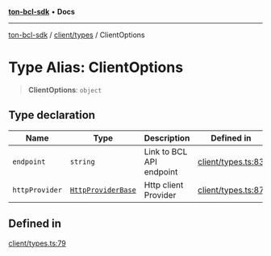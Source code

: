 [**ton-bcl-sdk**](../../../README.md) • **Docs**

***

[ton-bcl-sdk](../../../README.md) / [client/types](../README.md) / ClientOptions

# Type Alias: ClientOptions

> **ClientOptions**: `object`

## Type declaration

| Name | Type | Description | Defined in |
| ------ | ------ | ------ | ------ |
| `endpoint` | `string` | Link to BCL API endpoint | [client/types.ts:83](https://github.com/ton-fun-tech/ton-bcl-sdk/blob/7877991181ad2a3357235178011544813b695441/src/client/types.ts#L83) |
| `httpProvider` | [`HttpProviderBase`](../../../provider/httpProviderBase/interfaces/HttpProviderBase.md) | Http client Provider | [client/types.ts:87](https://github.com/ton-fun-tech/ton-bcl-sdk/blob/7877991181ad2a3357235178011544813b695441/src/client/types.ts#L87) |

## Defined in

[client/types.ts:79](https://github.com/ton-fun-tech/ton-bcl-sdk/blob/7877991181ad2a3357235178011544813b695441/src/client/types.ts#L79)
